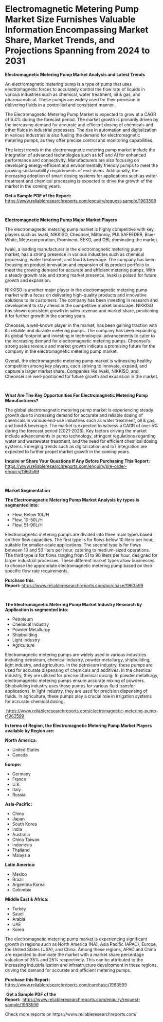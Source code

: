 <p><h1>Electromagnetic Metering Pump Market Size Furnishes Valuable Information Encompassing Market Share, Market Trends, and Projections Spanning from 2024 to 2031</h1></p><p><strong>Electromagnetic Metering Pump Market Analysis and Latest Trends</strong></p>
<p><p>An electromagnetic metering pump is a type of pump that uses electromagnetic forces to accurately control the flow rate of liquids in various industries such as chemical, water treatment, oil & gas, and pharmaceutical. These pumps are widely used for their precision in delivering fluids in a controlled and consistent manner.</p><p>The Electromagnetic Metering Pump Market is expected to grow at a CAGR of 6.4% during the forecast period. The market growth is primarily driven by the increasing demand for accurate and efficient dosing of chemicals and other fluids in industrial processes. The rise in automation and digitalization in various industries is also fueling the demand for electromagnetic metering pumps, as they offer precise control and monitoring capabilities.</p><p>The latest trends in the electromagnetic metering pump market include the integration of advanced technologies such as IoT and AI for enhanced performance and connectivity. Manufacturers are also focusing on developing energy-efficient and environmentally friendly pumps to meet the growing sustainability requirements of end-users. Additionally, the increasing adoption of smart dosing systems for applications such as water treatment and chemical processing is expected to drive the growth of the market in the coming years.</p></p>
<p><strong>Get a Sample PDF of the Report:&nbsp;</strong> <a href="https://www.reliableresearchreports.com/enquiry/request-sample/1963599">https://www.reliableresearchreports.com/enquiry/request-sample/1963599</a></p>
<p>&nbsp;</p>
<p><strong>Electromagnetic Metering Pump Major Market Players</strong></p>
<p><p>The electromagnetic metering pump market is highly competitive with key players such as Iwaki, NIKKISO, Cheonsei, Miltonroy, PULSAFEEDER, Blue-White, Metexcorporation, Prominent, SEKO, and OBL dominating the market.</p><p>Iwaki, a leading manufacturer in the electromagnetic metering pump market, has a strong presence in various industries such as chemical processing, water treatment, and food & beverage. The company has been focusing on product innovation and expansion of its product portfolio to meet the growing demand for accurate and efficient metering pumps. With a steady growth rate and strong market presence, Iwaki is poised for future growth and expansion.</p><p>NIKKISO is another major player in the electromagnetic metering pump market with a focus on delivering high-quality products and innovative solutions to its customers. The company has been investing in research and development to stay ahead in the competitive market landscape. NIKKISO has shown consistent growth in sales revenue and market share, positioning it for further growth in the coming years.</p><p>Cheonsei, a well-known player in the market, has been gaining traction with its reliable and durable metering pumps. The company has been expanding its global footprint and investing in technological advancements to cater to the increasing demand for electromagnetic metering pumps. Cheonsei's strong sales revenue and market growth indicate a promising future for the company in the electromagnetic metering pump market.</p><p>Overall, the electromagnetic metering pump market is witnessing healthy competition among key players, each striving to innovate, expand, and capture a larger market share. Companies like Iwaki, NIKKISO, and Cheonsei are well-positioned for future growth and expansion in the market.</p></p>
<p>&nbsp;</p>
<p><strong>What Are The Key Opportunities For Electromagnetic Metering Pump Manufacturers?</strong></p>
<p><p>The global electromagnetic metering pump market is experiencing steady growth due to increasing demand for accurate and reliable dosing of chemicals in various end-use industries such as water treatment, oil & gas, and food & beverage. The market is expected to witness a CAGR of over 5% during the forecast period (2021-2026). Key factors driving the market include advancements in pump technology, stringent regulations regarding water and wastewater treatment, and the need for efficient chemical dosing systems. Emerging trends such as digitalization and IoT integration are expected to further propel market growth in the coming years.</p></p>
<p><strong>Inquire or Share Your Questions If Any Before Purchasing This Report:</strong> <a href="https://www.reliableresearchreports.com/enquiry/pre-order-enquiry/1963599">https://www.reliableresearchreports.com/enquiry/pre-order-enquiry/1963599</a></p>
<p>&nbsp;</p>
<p><strong>Market Segmentation</strong></p>
<p><strong>The Electromagnetic Metering Pump Market Analysis by types is segmented into:</strong></p>
<p><ul><li>Flow, Below 10L/H</li><li>Flow, 10-50L/H</li><li>Flow, 51-90L/H</li></ul></p>
<p><p>Electromagnetic metering pumps are divided into three main types based on their flow capacities. The first type is for flows below 10 liters per hour, suitable for smaller-scale applications. The second type is for flows between 10 and 50 liters per hour, catering to medium-sized operations. The third type is for flows ranging from 51 to 90 liters per hour, designed for larger industrial processes. These different market types allow businesses to choose the appropriate electromagnetic metering pump based on their specific flow rate requirements.</p></p>
<p><strong>Purchase this Report:&nbsp;</strong><a href="https://www.reliableresearchreports.com/purchase/1963599">https://www.reliableresearchreports.com/purchase/1963599</a></p>
<p>&nbsp;</p>
<p><strong>The Electromagnetic Metering Pump Market Industry Research by Application is segmented into:</strong></p>
<p><ul><li>Petroleum</li><li>Chemical Industry</li><li>Powder Metallurgy</li><li>Shipbuilding</li><li>Light Industry</li><li>Agriculture</li></ul></p>
<p><p>Electromagnetic metering pumps are widely used in various industries including petroleum, chemical industry, powder metallurgy, shipbuilding, light industry, and agriculture. In the petroleum industry, these pumps are used for accurate dispensing of chemicals and additives. In the chemical industry, they are utilized for precise chemical dosing. In powder metallurgy, electromagnetic metering pumps ensure accurate mixing of powders. Shipbuilding industry uses these pumps for various fluid transfer applications. In light industry, they are used for precision dispensing of fluids. In agriculture, these pumps play a crucial role in irrigation systems for accurate chemical dosing.</p></p>
<p><a href="https://www.reliableresearchreports.com/electromagnetic-metering-pump-r1963599">&nbsp;https://www.reliableresearchreports.com/electromagnetic-metering-pump-r1963599</a></p>
<p><strong>In terms of Region, the Electromagnetic Metering Pump Market Players available by Region are:</strong></p>
<p>
    <p> <strong> North America: </strong>
        <ul>
            <li>United States</li>
            <li>Canada</li>
        </ul>
        </p> 
    <p> <strong> Europe: </strong>
        <ul>
            <li>Germany</li>
            <li>France</li>
            <li>U.K.</li>
            <li>Italy</li>
            <li>Russia</li>
        </ul>
        </p> 
    <p> <strong> Asia-Pacific: </strong>
        <ul>
            <li>China</li>
            <li>Japan</li>
            <li>South Korea</li>
            <li>India</li>
            <li>Australia</li>
            <li>China Taiwan</li>
            <li>Indonesia</li>
            <li>Thailand</li>
            <li>Malaysia</li>
        </ul>
        </p> 
    <p> <strong> Latin America: </strong>
        <ul>
            <li>Mexico</li>
            <li>Brazil</li>
            <li>Argentina Korea</li>
            <li>Colombia</li>
        </ul>
        </p> 
    <p> <strong> Middle East & Africa: </strong>
        <ul>
            <li>Turkey</li>
            <li>Saudi</li>
            <li>Arabia</li>
            <li>UAE</li>
            <li>Korea</li>
        </ul>
    </p>
    </p>
<p><p>The electromagnetic metering pump market is experiencing significant growth in regions such as North America (NA), Asia Pacific (APAC), Europe, the United States (USA), and China. Among these regions, APAC and China are expected to dominate the market with a market share percentage valuation of 35% and 25% respectively. This can be attributed to the increasing industrialization and infrastructure development in these regions, driving the demand for accurate and efficient metering pumps.</p></p>
<p><strong>Purchase this Report: </strong><a href="https://www.reliableresearchreports.com/purchase/1963599">https://www.reliableresearchreports.com/purchase/1963599</a></p>
<p>&nbsp;<strong>Get a Sample PDF of the Report:&nbsp;&nbsp;</strong><a href="https://www.reliableresearchreports.com/enquiry/request-sample/1963599">https://www.reliableresearchreports.com/enquiry/request-sample/1963599</a></p>
<p><strong></strong></p>
<p>Check more reports on https://www.reliableresearchreports.com/</p>